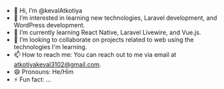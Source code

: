 - 👋 Hi, I’m @kevalAtkotiya
- 👀 I’m interested in learning new technologies, Laravel development, and WordPress development.
- 🌱 I’m currently learning React Native, Laravel Livewire, and Vue.js.
- 💞️  I’m looking to collaborate on projects related to web using the technologies I'm learning.
- 📫 How to reach me: You can reach out to me via email at [atkotiyakeval3102@gmail.com](mailto:atkotiyakeval3102@gmail.com).
- 😄 Pronouns: He/Him
- ⚡ Fun fact: ...

<!---
kevalAtkotiya/kevalAtkotiya is a ✨ special ✨ repository because its `README.md` (this file) appears on your GitHub profile.
You can click the Preview link to take a look at your changes.
--->
